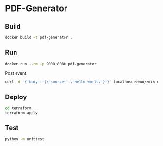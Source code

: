 # PDF-Generator

## Build

```sh
docker build -t pdf-generator .
```

## Run

```sh
docker run --rm -p 9000:8080 pdf-generator
```

Post event:

```sh
curl -d '{"body":"{\"source\":\"Hello World\"}"}' localhost:9000/2015-03-31/functions/function/invocations | jq -r .body | base64 -d > output.pdf
```

## Deploy

```sh
cd terraform
terraform apply
```

## Test

```sh
python -m unittest
```
